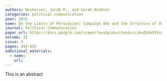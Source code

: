 ```yaml
---
authors: Neiheisel, Jacob R., and Sarah Niebler
categories: political-communication
year: 2015
name: On the Limits of Persuasion: Campaign Ads and the Structure of Voters' Interpersonal Discussion Networks.
journal: Political Communication
paper_url: https://docs.google.com/viewer?a=v&pid=sites&srcid=ZGVmYXVsdGRvbWFpbnxwb2xpc2NpbmVpaGVpc2VsfGd4OjZkMDdhMTQ1NTYyZjczMjI
volume: 32
issue: 3
pages: 434-452
additional_materials:
  - name:
    url:
---
```


This is an abstract
